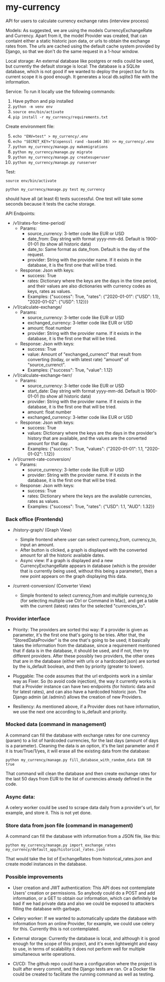 # my-currency

API for users to calculate currency exchange rates (interview process)

Models: As suggested, we are using the models CurrencyExchangeRate and Currency. Apart from it, the model Provider was created, that can containt either a static historic json data, or urls to obtain the exchange rates from. The urls are cached using the default cache system provided by Django, so that we don't do the same request in a 1-hour window.

Local storage: An external database like postgres or redis could be used, but currently the default storage is local: The database is a SQLite database, which is not good if we wanted to deploy the project but for its current scope it is good enough. It generates a local db.sqlite3 file with the information.

Service: To run it locally use the following commands:

1. Have python and pip installed
2. `python -m venv env`
3. `source env/bin/activate`
4. `pip install -r my_currency/requirements.txt`

Create environment file:

5. `echo "ENV=test" > my_currency/.env`
6. `echo "SECRET_KEY="$(openssl rand -base64 38) >> my_currency/.env`
7. `python my_currency/manage.py makemigrations`
8. `python my_currency/manage.py migrate`
9. `python my_currency/manage.py createsuperuser`
10. `python my_currency/manage.py runserver`


Test:

`source env/bin/activate`

`python my_currency/manage.py test my_currency`

should have all (at least 6) tests successful.
One test will take some seconds because it tests the cache storage.

API Endpoints:
- /v1/rates-for-time-period/
    - Params: 
        - source_currency: 3-letter code like EUR or USD
        - date_from: Day string with format yyyy-mm-dd. Default is 1900-01-01 (to show all historic data)
        - date_to: Same format as date_from. Default is the day of the request.
        - provider: String with the provider name. If it exists in the database, it is the first one that will be tried.
    - Response: Json with keys:
        - success: True
        - rates: Dictionary where the keys are the days in the time period, and their values are also dictionaries with currency codes as keys, rates as values.
        - Examples: {"success": True, "rates": {"2020-01-01": {"USD": 1.1}, "2020-01-02": {"USD": 1.12}}}
- /v1/calculate-exchange/
    - Params: 
        - source_currency: 3-letter code like EUR or USD
        - exchanged_currency: 3-letter code like EUR or USD
        - amount: float number
        - provider: String with the provider name. If it exists in the database, it is the first one that will be tried.
    - Response: Json with keys:
        - success: True
        - value: Amount of "exchanged_currenct" that result from converting (today, or with latest rate) "amount" of "source_currenct".
        - Examples: {"success": True, "value": 1.12}
- /v1/calculate-exchange-twrr/
    - Params: 
        - source_currency: 3-letter code like EUR or USD
        - start_date: Day string with format yyyy-mm-dd. Default is 1900-01-01 (to show all historic data)
        - provider: String with the provider name. If it exists in the database, it is the first one that will be tried.
        - amount: float number
        - exchanged_currency: 3-letter code like EUR or USD
    - Response: Json with keys:
        - success: True
        - values: Dictionary where the keys are the days in the provider's history that are available, and the values are the converted amount for that day.
        - Examples: {"success": True, "values": {"2020-01-01": 1.1, "2020-01-02": 1.12}}
- /v1/current-rate-conversion/
    - Params: 
        - source_currency: 3-letter code like EUR or USD
        - provider: String with the provider name. If it exists in the database, it is the first one that will be tried.
    - Response: Json with keys:
        - success: True
        - rates: Dictionary where the keys are the available currencies, rates as values.
        - Examples: {"success": True, "rates": {"USD": 1.1, "AUD": 1.32}}



### Back office (Frontends)
- /history-graph/ (Graph View)
    - Simple frontend where user can select currency_from, currency_to, input an amount.
    - After button is clicked, a graph is displayed with the converted amount for all the historic available dates.
    - Async view: If a graph is displayed and a new CurrencyExchangeRate appears in database (which is the provider that is currently being used, without this being a parameter), then a new point appears on the graph displaying this data.

- /current-conversion/ (Converter View)
    - Simple frontend to select currency_from and multiple currency_to (for selecting multiple use Ctrl or Command in Mac), and get a table with the current (latest) rates for the selected "currencies_to".


### Provider interface

- Priority: The providers are sorted thsi way: If a provider is given as parameter, it's the first one that's going to be tries. After that, the "StoredDataProvider" is the one that's going to be used; it basically takes the information from the database, since a requirement mentioned that if data is in the database, it should be used, and if not, then try different providers. After these possibly two providers, the other ones that are in the database (either with urls or a hardcoded json) are sorted by the is_default boolean, and then by priority (greater to lower).

- Pluggable: The code assumes that the url endpoints work in a similar way as Fixer. So (to avoid code injection), the way it currently works is that a Provider instance can have two endpoints (for historic data and for latest rates), and can also have a hardcoded historic json. The Django admin (at /admin/) allows the creation of new Providers.

- Resiliency: As mentioned above, if a Provider does not have information, we use the next one according to is_default and priority.


### Mocked data (command in management)

A command can fill the database with exchange rates for one currency (param) to a list of hardcoded currencies, for the last days (amount of days is a parameter). Cleaning the data is an option, it's the last parameter and if it is true/True/1/yes, it will erase all the existing data from the database:

`python my_currency/manage.py fill_database_with_random_data EUR 50 true`

That command will clean the database and then create exchange rates for the last 50 days from EUR to the list of currencies already defined in the code.


### Async data:
A celery worker could be used to scrape data daily from a provider's url, for example, and store it. This is not yet done.


### Store data from json file (command in management)

A command can fill the database with information from a JSON file, like this:

`python my_currency/manage.py import_exchange_rates my_currency/default_app/historical_rates.json`

That would take the list of ExchangeRates from historical_rates.json and create model instances in the database.


### Possible improvements

- User creation and JWT authentication: This API does not contemplate Users' creation or permissions. So anybody could do a POST and add information, or a GET to obtain our information, which can definitely be bad if we had private data and also we could be exposed to attackers filling the database with garbage.

- Celery worker: If we wanted to automatically update the database with information from an online Provider, for example, we could use celery for this. Currently this is not contemplated.

- External storage: Currently the database is local, and although it is good enough for the scope of this project, and it's even lightweight and easy to use, in terms of scalability it does not perform well for multiple simultaneous write operations.

- CI/CD: The github repo could have a configuration where the project is built after every commit, and the Django tests are ran. Or a Docker file could be created to facilitate the running command as well as testing.
